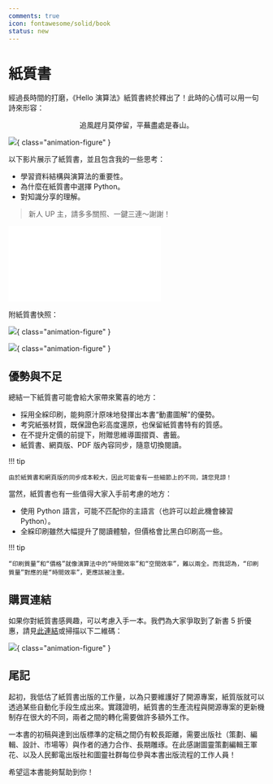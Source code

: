 ```yaml
---
comments: true
icon: fontawesome/solid/book
status: new
---
```


# 紙質書

經過長時間的打磨，《Hello 演算法》紙質書終於釋出了！此時的心情可以用一句詩來形容：

<p align="center">追風趕月莫停留，平蕪盡處是春山。</p>

![](index.assets/paper_book_overview.jpg){ class="animation-figure" }

以下影片展示了紙質書，並且包含我的一些思考：

- 學習資料結構與演算法的重要性。
- 為什麼在紙質書中選擇 Python。
- 對知識分享的理解。

> 新人 UP 主，請多多關照、一鍵三連～謝謝！

<div class="video-container">
    <iframe src="//player.bilibili.com/player.html?aid=1051597767&bvid=BV1QH4y157uC&cid=1462564112&p=1&autoplay=0" scrolling="no" border="0" frameborder="no" framespacing="0" allowfullscreen="true"> </iframe>
</div>

附紙質書快照：

![](index.assets/paper_book_chapter_heap.jpg){ class="animation-figure" }

![](index.assets/paper_book_avl_tree.jpg){ class="animation-figure" }

## 優勢與不足

總結一下紙質書可能會給大家帶來驚喜的地方：

- 採用全綵印刷，能夠原汁原味地發揮出本書“動畫圖解”的優勢。
- 考究紙張材質，既保證色彩高度還原，也保留紙質書特有的質感。
- 在不提升定價的前提下，附贈思維導圖摺頁、書籤。
- 紙質書、網頁版、PDF 版內容同步，隨意切換閱讀。

!!! tip

    由於紙質書和網頁版的同步成本較大，因此可能會有一些細節上的不同，請您見諒！

當然，紙質書也有一些值得大家入手前考慮的地方：

- 使用 Python 語言，可能不匹配你的主語言（也許可以趁此機會練習 Python）。
- 全綵印刷雖然大幅提升了閱讀體驗，但價格會比黑白印刷高一些。

!!! tip

    “印刷質量”和“價格”就像演算法中的“時間效率”和“空間效率”，難以兩全。而我認為，“印刷質量”對應的是“時間效率”，更應該被注重。

## 購買連結

如果你對紙質書感興趣，可以考慮入手一本。我們為大家爭取到了新書 5 折優惠，請見[此連結](https://3.cn/-1Wwj1jq)或掃描以下二維碼：

![](index.assets/book_jd_link.jpg){ class="animation-figure" }

## 尾記

起初，我低估了紙質書出版的工作量，以為只要維護好了開源專案，紙質版就可以透過某些自動化手段生成出來。實踐證明，紙質書的生產流程與開源專案的更新機制存在很大的不同，兩者之間的轉化需要做許多額外工作。

一本書的初稿與達到出版標準的定稿之間仍有較長距離，需要出版社（策劃、編輯、設計、市場等）與作者的通力合作、長期雕琢。在此感謝圖靈策劃編輯王軍花、以及人民郵電出版社和圖靈社群每位參與本書出版流程的工作人員！

希望這本書能夠幫助到你！
